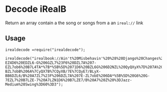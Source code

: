 # Decode iRealB

Return an array contain a the song or songs from a an `ireal://` link

## Usage

```
irealdecode =require("irealdecode");

irealdecode("irealbook://Ain't%20Misbehavin'%20%28%20Django%20Changes%29%3DWaller%20Fats%3D%3DMedium%20Swing%3DD%3D%3D1r34LbKcu7%207-EZ4D6%20EDZL6-G%206GZL7%23F6%20DZL7A%207-EZL7ob6%20B7L4TA*%7B*%5B%5D%2071D6%20BZL6G%206D2NZL%20QyQXyX%7D%207A%20B/7EZL7D6%20F%23NZL7AB%206AZQ%7CG7X%207-BZL7obB%206A%7CyQX7B%7CQyXB/7E%7CQyE7/BLyX-BB6DZL6/B%20A7ZL7%23F%206DZL7A%207E-ZL7obE%206DA*%5B%5D%20G6%20G-7EZL7%20B7LZE-7%20A7LZN1D6%20B7LZE7/B%20A7%20Z%20%3DJazz-Medium%20Swing%3D60%3D3");

```





